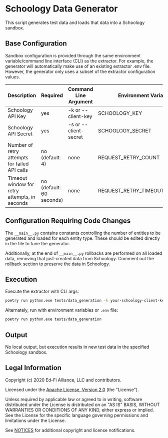 # Schoology Data Generator

This script generates test data and loads that data into a Schoology sandbox.

## Base Configuration

Sandbox configuration is provided through the same environment variable/command
line interface (CLI) as the extractor.  For example, the generator will
automatically make use of an existing extractor .env file.  However, the
generator only uses a subset of the extractor configuration values.

| Description | Required | Command Line Argument | Environment Variable |
| ----------- | -------- | --------------------- | -------------------- |
| Schoology API Key | yes | -k or --client-key | SCHOOLOGY_KEY |
| Schoology API Secret | yes |  -s or --client-secret | SCHOOLOGY_SECRET |
| Number of retry attempts for failed API calls | no (default: 4) | none | REQUEST_RETRY_COUNT |
| Timeout window for retry attempts, in seconds | no (default: 60 seconds) | none | REQUEST_RETRY_TIMEOUT_SECONDS |

## Configuration Requiring Code Changes

The `__main__.py` contains constants controlling the number of entities
to be generated and loaded for each entity type. These should be edited
directly in the file to tune the generator.

Additionally, at the end of `__main__.py` rollbacks are performed on all loaded data,
removing that just-created data from Schoology. Comment out the rollback section
to preserve the data in Schoology.

## Execution

Execute the extractor with CLI args:

```bash
poetry run python.exe tests/data_generation -k your-schoology-client-key -s your-schoology-client-secret
```

Alternately, run with environment variables or `.env` file:

```bash
poetry run python.exe tests/data_generation
```

## Output

No local output, but execution results in new test data in the specified Schoology sandbox.

## Legal Information

Copyright (c) 2020 Ed-Fi Alliance, LLC and contributors.

Licensed under the [Apache License, Version 2.0](LICENSE) (the "License").

Unless required by applicable law or agreed to in writing, software distributed
under the License is distributed on an "AS IS" BASIS, WITHOUT WARRANTIES OR
CONDITIONS OF ANY KIND, either express or implied. See the License for the
specific language governing permissions and limitations under the License.

See [NOTICES](NOTICES.md) for additional copyright and license notifications.
